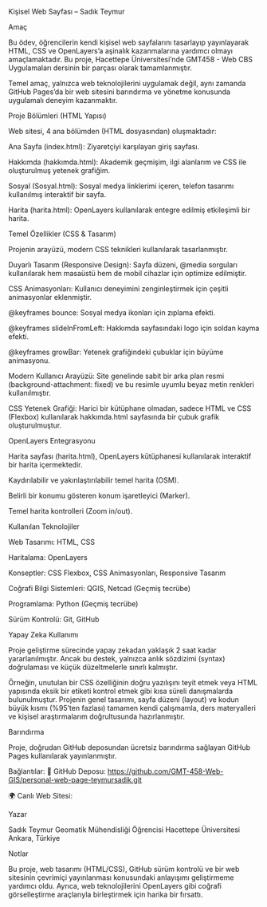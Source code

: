 Kişisel Web Sayfası – Sadık Teymur

Amaç

Bu ödev, öğrencilerin kendi kişisel web sayfalarını tasarlayıp yayınlayarak HTML, CSS ve OpenLayers’a aşinalık kazanmalarına yardımcı olmayı amaçlamaktadır. Bu proje, Hacettepe Üniversitesi’nde GMT458 - Web CBS Uygulamaları dersinin bir parçası olarak tamamlanmıştır.

Temel amaç, yalnızca web teknolojilerini uygulamak değil, aynı zamanda GitHub Pages’da bir web sitesini barındırma ve yönetme konusunda uygulamalı deneyim kazanmaktır.

Proje Bölümleri (HTML Yapısı)

Web sitesi, 4 ana bölümden (HTML dosyasından) oluşmaktadır:

Ana Sayfa (index.html): Ziyaretçiyi karşılayan giriş sayfası.

Hakkımda (hakkımda.html): Akademik geçmişim, ilgi alanlarım ve CSS ile oluşturulmuş yetenek grafiğim.

Sosyal (Sosyal.html): Sosyal medya linklerimi içeren, telefon tasarımı kullanılmış interaktif bir sayfa.

Harita (harita.html): OpenLayers kullanılarak entegre edilmiş etkileşimli bir harita.

Temel Özellikler (CSS & Tasarım)

Projenin arayüzü, modern CSS teknikleri kullanılarak tasarlanmıştır.

Duyarlı Tasarım (Responsive Design): Sayfa düzeni, @media sorguları kullanılarak hem masaüstü hem de mobil cihazlar için optimize edilmiştir.

CSS Animasyonları: Kullanıcı deneyimini zenginleştirmek için çeşitli animasyonlar eklenmiştir.

@keyframes bounce: Sosyal medya ikonları için zıplama efekti.

@keyframes slideInFromLeft: Hakkımda sayfasındaki logo için soldan kayma efekti.

@keyframes growBar: Yetenek grafiğindeki çubuklar için büyüme animasyonu.

Modern Kullanıcı Arayüzü: Site genelinde sabit bir arka plan resmi (background-attachment: fixed) ve bu resimle uyumlu beyaz metin renkleri kullanılmıştır.

CSS Yetenek Grafiği: Harici bir kütüphane olmadan, sadece HTML ve CSS (Flexbox) kullanılarak hakkımda.html sayfasında bir çubuk grafik oluşturulmuştur.

OpenLayers Entegrasyonu

Harita sayfası (harita.html), OpenLayers kütüphanesi kullanılarak interaktif bir harita içermektedir.

Kaydırılabilir ve yakınlaştırılabilir temel harita (OSM).

Belirli bir konumu gösteren konum işaretleyici (Marker).

Temel harita kontrolleri (Zoom in/out).

Kullanılan Teknolojiler

Web Tasarımı: HTML, CSS

Haritalama: OpenLayers

Konseptler: CSS Flexbox, CSS Animasyonları, Responsive Tasarım

Coğrafi Bilgi Sistemleri: QGIS, Netcad (Geçmiş tecrübe)

Programlama: Python (Geçmiş tecrübe)

Sürüm Kontrolü: Git, GitHub

Yapay Zeka Kullanımı

Proje geliştirme sürecinde yapay zekadan  yaklaşık 2 saat kadar yararlanılmıştır.
Ancak bu destek, yalnızca anlık sözdizimi (syntax) doğrulaması ve küçük düzeltmelerle sınırlı kalmıştır.

Örneğin, unutulan bir CSS özelliğinin doğru yazılışını teyit etmek veya HTML yapısında eksik bir etiketi kontrol etmek gibi kısa süreli danışmalarda bulunulmuştur.
Projenin genel tasarımı, sayfa düzeni (layout) ve kodun büyük kısmı (%95’ten fazlası) tamamen kendi çalışmamla, ders materyalleri ve kişisel araştırmalarım doğrultusunda hazırlanmıştır.

Barındırma

Proje, doğrudan GitHub deposundan ücretsiz barındırma sağlayan GitHub Pages kullanılarak yayınlanmıştır.

Bağlantılar:
📁 GitHub Deposu: https://github.com/GMT-458-Web-GIS/personal-web-page-teymursadik.git

🌍 Canlı Web Sitesi: 



Yazar

Sadık Teymur
Geomatik Mühendisliği Öğrencisi
Hacettepe Üniversitesi
Ankara, Türkiye

Notlar

Bu proje,  web tasarımı (HTML/CSS), GitHub sürüm kontrolü ve bir web sitesinin çevrimiçi yayınlanması konusundaki anlayışımı geliştirmeme yardımcı oldu.
Ayrıca, web teknolojilerini OpenLayers gibi coğrafi görselleştirme araçlarıyla birleştirmek için harika bir fırsattı.